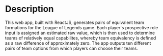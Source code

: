 # Description

This web app, built with ReactJS, generates pairs of equivalent team formations for the League of Legends game. Each player's prospective role input is assigned an estimated raw value, which is then used to determine teams of relatively equal capabilites, whereby team equivalency is defined as a raw difference of approximately zero. The app outputs ten different pairs of team options from which players can choose their teams.

